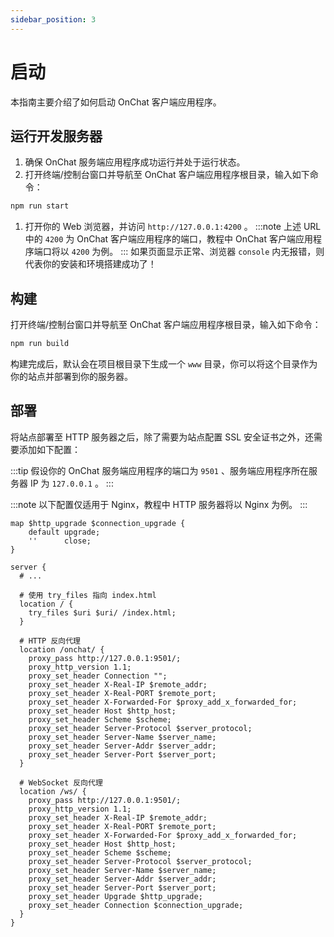 ```yaml
---
sidebar_position: 3
---
```


# 启动

本指南主要介绍了如何启动 OnChat 客户端应用程序。

## 运行开发服务器

1. 确保 OnChat 服务端应用程序成功运行并处于运行状态。
1. 打开终端/控制台窗口并导航至 OnChat 客户端应用程序根目录，输入如下命令：

  ```bash
  npm run start
  ```

1. 打开你的 Web 浏览器，并访问 `http://127.0.0.1:4200` 。
  :::note
  上述 URL 中的 `4200` 为 OnChat 客户端应用程序的端口，教程中 OnChat 客户端应用程序端口将以 `4200` 为例。
  :::
  如果页面显示正常、浏览器 `console` 内无报错，则代表你的安装和环境搭建成功了！

## 构建

打开终端/控制台窗口并导航至 OnChat 客户端应用程序根目录，输入如下命令：

```bash
npm run build
```

构建完成后，默认会在项目根目录下生成一个 `www` 目录，你可以将这个目录作为你的站点并部署到你的服务器。

## 部署

将站点部署至 HTTP 服务器之后，除了需要为站点配置 SSL 安全证书之外，还需要添加如下配置：

:::tip
假设你的 OnChat 服务端应用程序的端口为 `9501` 、服务端应用程序所在服务器 IP 为 `127.0.0.1` 。
:::

:::note
以下配置仅适用于 Nginx，教程中 HTTP 服务器将以 Nginx 为例。
:::

```nginx
map $http_upgrade $connection_upgrade {
    default upgrade;
    ''      close;
}

server {
  # ...

  # 使用 try_files 指向 index.html
  location / {
    try_files $uri $uri/ /index.html;
  }

  # HTTP 反向代理
  location /onchat/ {
    proxy_pass http://127.0.0.1:9501/;
    proxy_http_version 1.1;
    proxy_set_header Connection "";
    proxy_set_header X-Real-IP $remote_addr;
    proxy_set_header X-Real-PORT $remote_port;
    proxy_set_header X-Forwarded-For $proxy_add_x_forwarded_for;
    proxy_set_header Host $http_host;
    proxy_set_header Scheme $scheme;
    proxy_set_header Server-Protocol $server_protocol;
    proxy_set_header Server-Name $server_name;
    proxy_set_header Server-Addr $server_addr;
    proxy_set_header Server-Port $server_port;
  }

  # WebSocket 反向代理
  location /ws/ {
    proxy_pass http://127.0.0.1:9501/;
    proxy_http_version 1.1;
    proxy_set_header X-Real-IP $remote_addr;
    proxy_set_header X-Real-PORT $remote_port;
    proxy_set_header X-Forwarded-For $proxy_add_x_forwarded_for;
    proxy_set_header Host $http_host;
    proxy_set_header Scheme $scheme;
    proxy_set_header Server-Protocol $server_protocol;
    proxy_set_header Server-Name $server_name;
    proxy_set_header Server-Addr $server_addr;
    proxy_set_header Server-Port $server_port;
    proxy_set_header Upgrade $http_upgrade;
    proxy_set_header Connection $connection_upgrade;
  }
}
```
